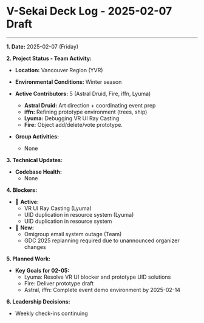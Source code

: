 # V-Sekai Deck Log - 2025-02-07 Draft

---

**1. Date:** 2025-02-07 (Friday)

**2. Project Status - Team Activity:**

- **Location:** Vancouver Region (YVR)
- **Environmental Conditions:** Winter season
- **Active Contributors:** 5 (Astral Druid, Fire, iffn, Lyuma)

  - **Astral Druid:** Art direction + coordinating event prep
  - **iffn:** Refining prototype environment (trees, ship)
  - **Lyuma:** Debugging VR UI Ray Casting
  - **Fire:** Object add/delete/vote prototype.

- **Group Activities:**
  - None

**3. Technical Updates:**

- **Codebase Health:**
  - None

**4. Blockers:**

- 🛑 **Active:**
  - VR UI Ray Casting (Lyuma)
  - UID duplication in resource system (Lyuma)
  - UID duplication in resource system
- 🛑 **New:**
  - Omigroup email system outage (Team)
  - GDC 2025 replanning required due to unannounced organizer changes

**5. Planned Work:**

- **Key Goals for 02-05:**
  - Lyuma: Resolve VR UI blocker and prototype UID solutions
  - Fire: Deliver prototype draft
  - Astral, iffn: Complete event demo environment by 2025-02-14

**6. Leadership Decisions:**

- Weekly check-ins continuing
